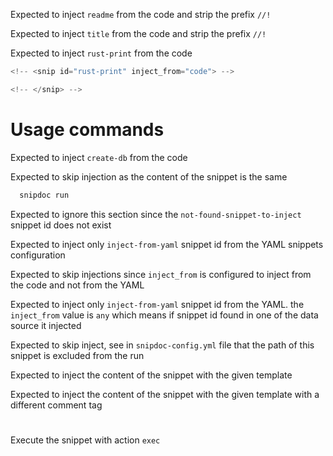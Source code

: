 Expected to inject `readme` from the code and strip the prefix `//!`
<!-- <snip id="readme" inject_from="code" strip_prefix="//!"> -->
<!-- </snip> -->


Expected to inject `title` from the code and strip the prefix `//!`
<!-- <snip id="title" inject_from="code" strip_prefix="//!"> --><!-- </snip> -->

Expected to inject `rust-print` from the code 
```rust
<!-- <snip id="rust-print" inject_from="code"> -->

<!-- </snip> -->
```

# Usage commands
Expected to inject `create-db` from the code 
<!-- <snip id="create-db" inject_from="code"> -->
  
<!-- </snip> -->

Expected to skip injection as the content of the snippet is the same
<!-- <snip id="inject-snippets" inject_from="code"> -->
  ```sh
    snipdoc run
  ```
<!-- </snip> -->

Expected to ignore this section since the `not-found-snippet-to-inject` snippet id does not exist
<!-- <snip id="not-found-snippet-to-inject" inject_from="code"> -->
<!-- </snip> -->


Expected to inject only `inject-from-yaml` snippet id from the YAML snippets configuration
<!-- <snip id="inject-from-yaml" inject_from="yaml"> -->
<!-- </snip> -->

Expected to skip injections since `inject_from` is configured to inject from the code and not from the YAML
<!-- <snip id="inject-from-yaml" inject_from="code"> -->
<!-- </snip> -->


Expected to inject only `inject-from-yaml` snippet id from the YAML. the `inject_from` value is `any` which means if snippet id found in one of the data source it injected
<!-- <snip id="inject-from-yaml" inject_from="any"> -->
<!-- </snip> -->

Expected to skip inject, see in `snipdoc-config.yml` file that the path of this snippet is excluded from the run
<!-- <snip id="should-ignore" inject_from="code"> -->

<!-- </snip> -->


Expected to inject the content of the snippet with the given template
<!-- <snip id="config-template" inject_from="code" template="```yaml \n {snippet} \n ```"> -->

<!-- </snip> -->


Expected to inject the content of the snippet with the given template with a different comment tag
# <snip id="config-template" inject_from="code" template="```yaml \n {snippet} \n ```"> 

# </snip> 


Execute the snippet with action `exec`
<!-- <snip id="EXEC" inject_from="yaml" action="exec"> -->

<!-- </snip> -->